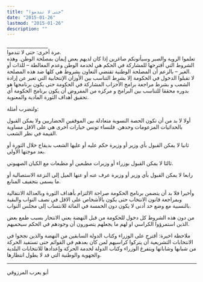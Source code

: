```yaml
---
title: "حتى لا تندموا"
date: "2015-01-26"
lastmod: "2015-01-26"
description: ""
---
```

  
\_\_\_\_\_\_\_\_\_\_\_\_\_\_\_\_\_  
مرة أخرى: حتى لا تندموا.  
تعلموا الروية والصبر وسيأتونكم صاغرين إذا كان لديهم بعض إيمان بمصلحة الوطن. وهذه الشروط التي أقترحها للمشاركة في الحكم هي لخدمة الوطن وعدم المغالطة – للذات أو الغير – بالزعم أن المصلحة الوطنية تقتضي التعاون بشروط هي كلها ضد هذه المصلحة.  
لا تقبلوا الدخول في الحكومة إلا بشرط التناسب بين الأوزان الإنتخابية التي تعبر عن إرادة الشعب و بشرط مراجعة برامج الأحزاب المشاركة في الحكومة حتى يكون برنامجها هو بدوره محققا للتناسب بين البرامج و مركزه من المفروض أن يكون برنامج الحكومة أي تحقيق أهداف الثورة المادية والمعنوية.

ولنضرب أمثلة:

أولا لا بد من أن تكون الحصة النسوية متعادلة بين الموقفين الحضاريين ولا يمكن القبول بالحداثيات المزعومات وحدهن. فلنساء تونس خيارات أخرى هي على الاقل مساوية القيمة في نظر الشعب.

ثانيا لا يمكن القبول بأي وزير أو وزيرة حكم عليه أو عليها الشعب بديقاج خلال الثورة أو بعد موجتها الأولى.

ثالثا لا يمكن القبول بوزراء أو وزيرات مطبعين أو مطبعات مع الكيان الصهيوني.

رابعا لا يمكن القبول بأي وزير أو وزيرة عرف عنه أو عنها الميل إلى النزعة الاستصالية أو ما يسمى بتجفيف المنابع.

وأخيرا فلا بد أن يتضمن برنامج الحكومة صراحة الالتزام بأهداف الثورة وبالعدالة الانتقالية وبمراجعة قانون الانتخاب حتى يكون بالأشخاص على الاقل في نصف النواب والبقية بالنسبية مع وضع حد أدنى لا يكون دون الخمسة في المائة للانتساب إلى مجلس النواب.

من دون هذه الشروط كل دخول للحكومة من قبل النهضة يعني الانتحار بسبب طمع بعض الذين استمرؤوا الكراسي او لهم ما يجعلهم يتصورون أن وجودهم في الحكم سيحميهم.

ملاحظة اخيرة: أقترح على الوزراء وكتاب الدولة السابقين من النهضة والذين نجحوا في الانتخابات التشريعية أن يتركوا كراسيهم لمن كان بعدهم في القوائم حتى تستفيد الحركة من شبابها وشاباتها ويتفرغ الوزراء وكتاب الدولة لخدمة الحركة وإعدادها للانتخابات البلدية والجهوية والوطنية التي قد لا يطول انتظارها.

---

أبو يعرب المرزوقي

###